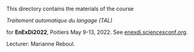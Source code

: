 
This directory contains the materials of the course

*Traitement automatique du langage (TAL)*

for **EnExDi2022**, Poitiers May 9-13, 2022. See [enexdi.sciencesconf.org](https://enexdi.sciencesconf.org).

Lecturer: Marianne Reboul.

